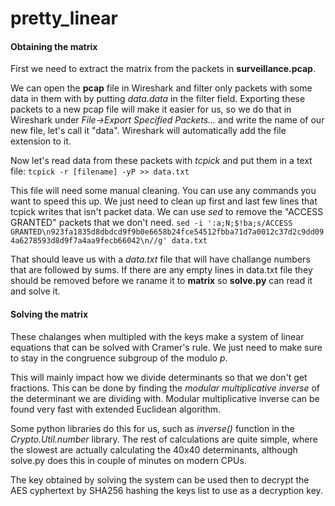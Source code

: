 # pretty_linear

#### Obtaining the matrix
First we need to extract the matrix from the packets in **surveillance.pcap**.

We can open the **pcap** file in Wireshark and filter only packets with some data in them with by putting *data.data* in the filter field.
Exporting these packets to a new pcap file will make it easier for us, so we do that in Wireshark under *File->Export Specified Packets...* and write the name of our new file, let's call it "data".
Wireshark will automatically add the file extension to it.

Now let's read data from these packets with *tcpick* and put them in a text file:
`tcpick -r [filename] -yP >> data.txt`

This file will need some manual cleaning. You can use any commands you want to speed this up.
We just need to clean up first and last few lines that tcpick writes that isn't packet data.
We can use *sed* to remove the "ACCESS GRANTED" packets that we don't need.
`sed -i ':a;N;$!ba;s/ACCESS GRANTED\n923fa1835d8dbdcd9f9b0e6658b24fce54512fbba71d7a0012c37d2c9dd094a6278593d8d9f7a4aa9fecb66042\n//g' data.txt`

That should leave us with a *data.txt* file that will have challange numbers that are followed by sums.
If there are any empty lines in data.txt file they should be removed before we raname it to **matrix** so **solve.py** can read it and solve it.

#### Solving the matrix
These chalanges when multipled with the keys make a system of linear equations that can be solved with Cramer's rule.
We just need to make sure to stay in the congruence subgroup of the modulo *p*.

This will mainly impact how we divide determinants so that we don't get fractions.
This can be done by finding the *modular multiplicative inverse* of the determinant we are dividing with.
Modular multiplicative inverse can be found very fast with extended Euclidean algorithm.

Some python libraries do this for us, such as *inverse()* function in the *Crypto.Util.number* library.
The rest of calculations are quite simple, where the slowest are actually calculating the 40x40 determinants, although solve.py does this in couple of minutes on modern CPUs.

The key obtained by solving the system can be used then to decrypt the AES cyphertext by SHA256 hashing the keys list to use as a decryption key.
